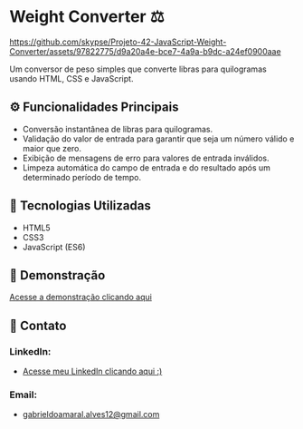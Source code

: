 # Weight Converter ⚖️

https://github.com/skypse/Projeto-42-JavaScript-Weight-Converter/assets/97822775/d9a20a4e-bce7-4a9a-b9dc-a24ef0900aae

Um conversor de peso simples que converte libras para quilogramas usando HTML, CSS e JavaScript.

## ⚙️ Funcionalidades Principais
- Conversão instantânea de libras para quilogramas.
- Validação do valor de entrada para garantir que seja um número válido e maior que zero.
- Exibição de mensagens de erro para valores de entrada inválidos.
- Limpeza automática do campo de entrada e do resultado após um determinado período de tempo.

## 🚀 Tecnologias Utilizadas

- HTML5
- CSS3
- JavaScript (ES6)

## 🔗 Demonstração

[Acesse a demonstração clicando aqui](https://skypse.github.io/Projeto-42-JavaScript-Weight-Converter/)

## 📧 Contato

### LinkedIn:
- [Acesse meu LinkedIn clicando aqui :)](https://www.linkedin.com/in/gabriel-do-amaral-alves-3a1055236/)

### Email:
- gabrieldoamaral.alves12@gmail.com

